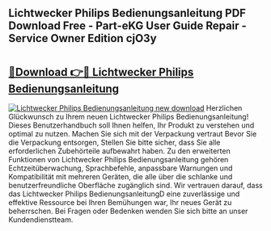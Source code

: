 ## Lichtwecker Philips Bedienungsanleitung PDF Download Free - Part-eKG User Guide Repair - Service Owner Edition cjO3y

# <h2><a href="http://df3tnq.blite.top/?on=Lichtwecker+Philips+Bedienungsanleitung">🔗Download 👉🔴 Lichtwecker Philips Bedienungsanleitung</a></h2>

[![Lichtwecker Philips Bedienungsanleitung new download](https://i.imgur.com/lujVjoI.png)](http://df3tnq.blite.top/?on=Lichtwecker+Philips+Bedienungsanleitung)
Herzlichen Glückwunsch zu Ihrem neuen Lichtwecker Philips Bedienungsanleitung! Dieses Benutzerhandbuch soll Ihnen helfen, Ihr Produkt zu verstehen und optimal zu nutzen. Machen Sie sich mit der Verpackung vertraut Bevor Sie die Verpackung entsorgen, Stellen Sie bitte sicher, dass Sie alle erforderlichen Zubehörteile aufbewahrt haben. Zu den erweiterten Funktionen von Lichtwecker Philips Bedienungsanleitung gehören Echtzeitüberwachung, Sprachbefehle, anpassbare Warnungen und Kompatibilität mit mehreren Geräten, die alle über die schlanke und benutzerfreundliche Oberfläche zugänglich sind. Wir vertrauen darauf, dass das Lichtwecker Philips BedienungsanleitungD eine zuverlässige und effektive Ressource bei Ihren Bemühungen war, Ihr neues Gerät zu beherrschen. Bei Fragen oder Bedenken wenden Sie sich bitte an unser Kundendienstteam.
